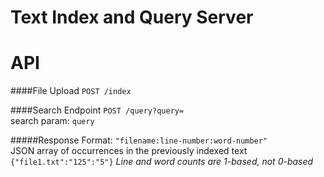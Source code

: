 # Text Index and Query Server

# API
####File Upload
`POST /index` 

####Search Endpoint
`POST /query?query=`   
search param: `query`

#####Response
Format: `"filename:line-number:word-number"`  
JSON array of occurrences in the previously indexed text  
`{"file1.txt":"125":"5"}` *Line and word counts are 1-based, not 0-based*  
